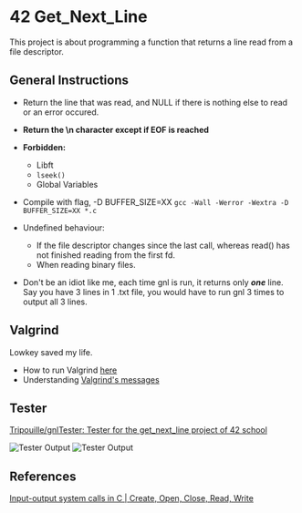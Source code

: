 # 42 Get_Next_Line
This project is about programming a function that returns a line
read from a file descriptor.

## General Instructions
- Return the line that was read, and NULL if there is nothing else to read or an error occured.
- **Return the \n character except if EOF is reached**
- **Forbidden:**
  - Libft
  - `lseek()`
  - Global Variables
- Compile with flag, -D BUFFER_SIZE=XX
	`gcc -Wall -Werror -Wextra -D BUFFER_SIZE=XX *.c`
- Undefined behaviour:
  - If the file descriptor changes since the last call, whereas read() has not finished reading from the first fd.
  - When reading binary files. 

- Don't be an idiot like me, each time gnl is run, it returns only ***one*** line. Say you have 3 lines in 1 .txt file, you would have to run gnl 3 times to output all 3 lines.

## Valgrind
Lowkey saved my life.

- How to run Valgrind [here](https://stackoverflow.com/questions/5134891/how-do-i-use-valgrind-to-find-memory-leaks)
- Understanding [Valgrind's messages](https://epitech-2022-technical-documentation.readthedocs.io/en/latest/valgrind.html)

## Tester
[Tripouille/gnlTester: Tester for the get_next_line project of 42 school](https://github.com/Tripouille/gnlTester)

![Tester Output](https://user-images.githubusercontent.com/86459918/154621008-75ca3e64-8703-4d01-bfa6-88b2f4976fcb.png)
![Tester Output](https://user-images.githubusercontent.com/86459918/154621195-42bab1c7-87b9-48c4-b5ed-a2cea7538e66.png)

## References 
[Input-output system calls in C | Create, Open, Close, Read, Write](https://www.geeksforgeeks.org/input-output-system-calls-c-create-open-close-read-write/)

